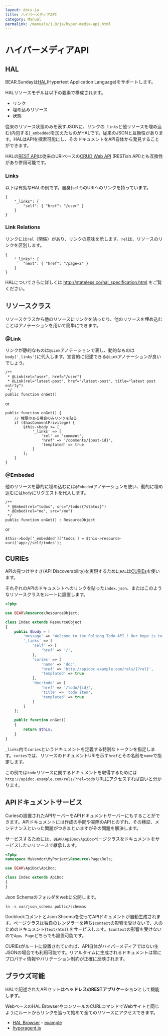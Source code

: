 ```yaml
---
layout: docs-ja
title: ハイパーメディアAPI
category: Manual
permalink: /manuals/1.0/ja/hyper-media-api.html
---
```


# ハイパーメディアAPI


## HAL

BEAR.Sundayは[HAL](https://en.wikipedia.org/wiki/Hypertext_Application_Language)(Hypertext Application Language)をサポートします。

HALリソースモデルは以下の要素で構成されます。

 * リンク
 * 埋め込みリソース
 * 状態

従来のリソース状態のみを表すJSONに、リンクの`_links`と他リソースを埋め込む(内包する)`_embedded`を加えたものがHALです。従来のJSONと互換性があります。HALはAPIを探索可能にし、そのドキュメントをAPI自体から発見することができます。

HALの[REST API](http://roy.gbiv.com/untangled/2008/rest-apis-must-be-hypertext-driven)は従来のURIベースの[CRUD Web API](https://www.infoq.com/jp/news/2009/08/CRUDREST) (RESTish API)とも互換性があり併用可能です。

### Links

以下は有効なHALの例です。自身(`self`)のURIへのリンクを持っています。

```
{
    "_links": {
        "self": { "href": "/user" }
    }
}
```

### Link Relations


リンクには`rel`（関係）があり、リンクの意味を示します。`rel`は、リソースのリンクを区別します。 

```
{
    "_links": {
        "next": { "href": "/page=2" }
    }
}
```

HALについてさらに詳しくは http://stateless.co/hal_specification.html をご覧ください。

## リソースクラス

リソースクラスから他のリソースにリンクを貼ったり、他のリソースを埋め込むことはアノテーションを用いて簡単にできます。

### @Link

リンクが静的なものは`@Link`アノテーションで表し、動的なものは`body['_links']`に代入します。宣言的に記述できる`@Link`アノテーションが良いでしょう。

```
/**
 * @Link(rel="user", href="/user")
 * @Link(rel="latest-post", href="/latest-post", title="latest post entrty")
 */
public function onGet()
```

or

```
public function onGet() {
    // 権限のある場合のみリンクを貼る
    if ($hasCommentPrivilege) {
        $this->body += [
            '_links' => [
                'rel' => 'comment',
                'href' => '/comments/{post-id}',
                'templated' => true
            ]
        ];
    }
}

```
### @Embeded

他のリソースを静的に埋め込むには`@Embeded`アノテーションを使い、動的に埋め込むには`body`にリクエストを代入します。

```
/**
 * @Embed(rel="todos", src="/todos{?status}")
 * @Embed(rel="me", src="/me")
 */
public function onGet() : ResourceObject

```

or

```
$this->body['_embedded']['todos'] = $this->resource->uri('app://self/todos');
```

## CURIEs

APIの見つけやすさ(API Discoverability)を実現するために`HAL`は[CURIEs]()を使います。


それぞれのAPIのドキュメントへのリンクを貼った`index.json`、またはこのようなリソースクラスをルートに設置します。

```php
<?php

use BEAR\Resource\ResourceObject;

class Index extends ResourceObject
{
    public $body = [
        'message' => 'Welcome to the Polidog.Todo API ! Our hope is to be as self-documenting and RESTful as possible.',
        '_links' => [
            'self' => [
                'href' => '/',
            ],
            'curies' => [
                'name' => 'doc',
                'href' => 'http://apidoc.example.com/rels/{?rel}',
                'templated' => true
            ],
            'doc:todo' => [
                'href' => '/todo/{id}',
                'title' => 'todo item',
                'templated' => true
            ]
        ]
    ];

    public function onGet()
    {
        return $this;
    }
}
```

`_links`内で`curies`というドキュメントを定義する特別なトークンを指定します。`curies`では、リソースのドキュメントURIを示す`href`とその名前を`name`で指定します。

この例では`todo`リソースに関するドキュメントを取得するためには`http://apidoc.example.com/rels/?rel=todo` URLにアクセスすれば良いと分かります。

## APIドキュメントサービス

Curiesの設置されたAPIサーバーをAPIドキュメントサーバーにもすることができます。APIドキュメントには作成の手間や実際のAPIとのずれ、その検証、メンテナンスといった問題がつきまといますがその問題を解決します。

サービスするためには、`BEAR\ApiDoc\ApiDoc`ページクラスをドキュメントをサービスしたいリソースで継承します。

```php
<?php
namespace MyVendor\MyPorject\Resource\Page\Rels;

use BEAR\ApiDoc\ApiDoc;

class Index extends ApiDoc
{
}
```

Json Schemaのフォルダをwebに公開します。

```
ln -s var/json_schema public/schemas
```

DocblockコメントとJson Shcemaを使ってAPIドキュメントが自動生成されます。ページクラスは独自のレンダラーを持ち`$context`の影響を受けないで、人のためのドキュメント(`text/html`) をサービスします。`$context`の影響を受けないので`App`、`Page`どちらでも設置可能です。

CURIEsがルートに設置されていれば、API自体がハイパーメディアではない生JSONの場合でも利用可能です。リアルタイムに生成されるドキュメントは常にプロパティ情報やバリデーション制約が正確に反映されます。

## ブラウズ可能

HALで記述されたAPIセットは**ヘッドレスのRESTアプリケーション**として機能します。

WebベースのHAL BrowserやコンソールのCURLコマンドでWebサイトと同じようにルートからリンクを辿って始めて全てのリソースにアクセスできます。

 * [HAL Browser](https://github.com/mikekelly/hal-browser) - [example](http://haltalk.herokuapp.com/explorer/browser.html#/)
 * [hyperagent.js](https://weluse.github.io/hyperagent/)


